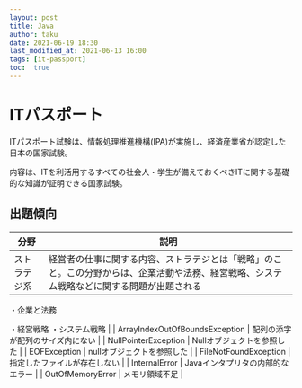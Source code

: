 ```yaml
---
layout: post
title: Java
author: taku
date: 2021-06-19 18:30
last_modified_at: 2021-06-13 16:00
tags: [it-passport]
toc:  true
---
```


# ITパスポート

ITパスポート試験は、情報処理推進機構(IPA)が実施し、経済産業省が認定した日本の国家試験。

内容は、ITを利活用するすべての社会人・学生が備えておくべきITに関する基礎的な知識が証明できる国家試験。

## 出題傾向

| 分野 | 説明 |
| ---- | ---- |
| ストラテジ系 | 経営者の仕事に関する内容、ストラテジとは「戦略」のこと。この分野からは、企業活動や法務、経営戦略、システム戦略などに関する問題が出題される
・企業と法務

・経営戦略
・システム戦略 |
| ArrayIndexOutOfBoundsException | 配列の添字が配列のサイズ内にない |
| NullPointerException | Nullオブジェクトを参照した |
| EOFException | nullオブジェクトを参照した |
| FileNotFoundException | 指定したファイルが存在しない |
| InternalError | Javaインタプリタの内部的なエラー |
| OutOfMemoryError | メモリ領域不足 |